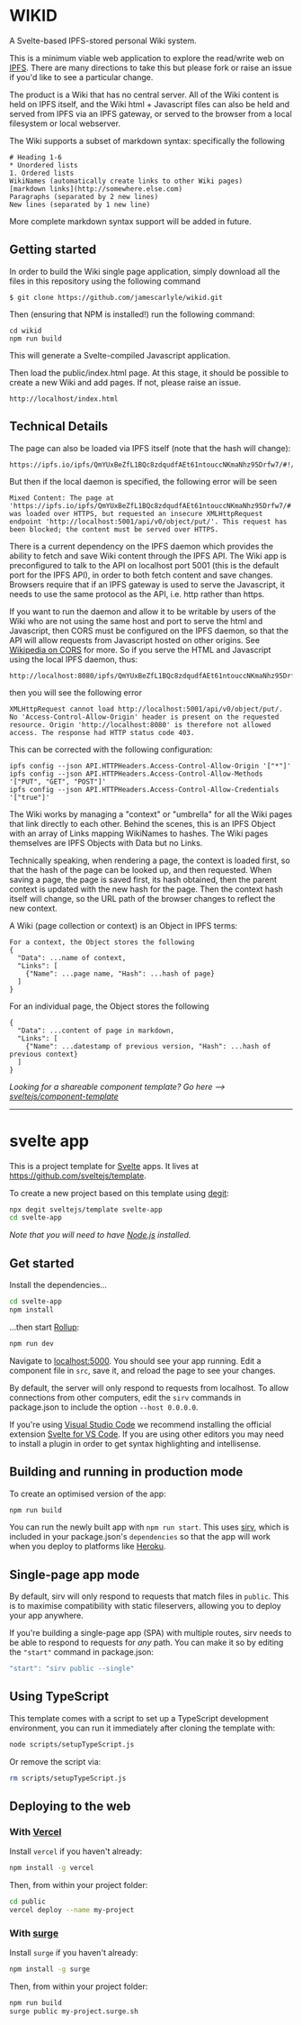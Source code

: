 # WIKID
A Svelte-based IPFS-stored personal Wiki system.

This is a minimum viable web application to explore the read/write web on [IPFS](https://ipfs.io). There are many directions to take this but please fork or raise an issue if you'd like to see a particular change.

The product is a Wiki that has no central server. All of the Wiki content is held on IPFS itself, and the Wiki html + Javascript files can also be held and served from IPFS via an IPFS gateway, or served to the browser from a local filesystem or local webserver.

The Wiki supports a subset of markdown syntax: specifically the following

```
# Heading 1-6
* Unordered lists
1. Ordered lists
WikiNames (automatically create links to other Wiki pages)
[markdown links](http://somewhere.else.com)
Paragraphs (separated by 2 new lines)
New lines (separated by 1 new line)
```
More complete markdown syntax support will be added in future.

## Getting started

In order to build the Wiki single page application, simply download all the files in this repository using the following command
```
$ git clone https://github.com/jamescarlyle/wikid.git
```

Then (ensuring that NPM is installed!) run the following command:
```
cd wikid
npm run build
```

This will generate a Svelte-compiled Javascript application.

Then load the public/index.html page. At this stage, it should be possible to create a new Wiki and add pages. If not, please raise an issue.
```
http://localhost/index.html
```

## Technical Details

The page can also be loaded via IPFS itself (note that the hash will change):
```
https://ipfs.io/ipfs/QmYUxBeZfL1BQc8zdqudfAEt61ntouccNKmaNhz95Drfw7/#!/home#start
```

But then if the local daemon is specified, the following error will be seen
```
Mixed Content: The page at 'https://ipfs.io/ipfs/QmYUxBeZfL1BQc8zdqudfAEt61ntouccNKmaNhz95Drfw7/#!/home#start' was loaded over HTTPS, but requested an insecure XMLHttpRequest endpoint 'http://localhost:5001/api/v0/object/put/'. This request has been blocked; the content must be served over HTTPS.
```
There is a current dependency on the IPFS daemon which provides the ability to fetch and save Wiki content through the IPFS API. The Wiki app is preconfigured to talk to the API on localhost port 5001 (this is the default port for the IPFS API), in order to both fetch content and save changes. Browsers require that if an IPFS gateway is used to serve the Javascript, it needs to use the same protocol as the API, i.e. http rather than https.

If you want to run the daemon and allow it to be writable by users of the Wiki who are not using the same host and port to serve the html and Javascript, then CORS must be configured on the IPFS daemon, so that the API will allow requests from Javascript hosted on other origins. See [Wikipedia on CORS](https://en.wikipedia.org/wiki/Cross-origin_resource_sharing) for more. So if you serve the HTML and Javascript using the local IPFS daemon, thus:
```
http://localhost:8080/ipfs/QmYUxBeZfL1BQc8zdqudfAEt61ntouccNKmaNhz95Drfw7/
```

then you will see the following error
```
XMLHttpRequest cannot load http://localhost:5001/api/v0/object/put/. No 'Access-Control-Allow-Origin' header is present on the requested resource. Origin 'http://localhost:8080' is therefore not allowed access. The response had HTTP status code 403.
```

This can be corrected with the following configuration:
```
ipfs config --json API.HTTPHeaders.Access-Control-Allow-Origin '["*"]'
ipfs config --json API.HTTPHeaders.Access-Control-Allow-Methods '["PUT", "GET", "POST"]'
ipfs config --json API.HTTPHeaders.Access-Control-Allow-Credentials '["true"]'
```

The Wiki works by managing a "context" or "umbrella" for all the Wiki pages that link directly to each other. Behind the scenes, this is an IPFS Object with an array of Links mapping WikiNames to hashes.  The Wiki pages themselves are IPFS Objects with Data but no Links.

Technically speaking, when rendering a page, the context is loaded first, so that the hash of the page can be looked up, and then requested. When saving a page, the page is saved first,
its hash obtained, then the parent context is updated with the new hash for the page. Then the context hash itself will change, so the URL path of the browser changes to reflect the new context.

A Wiki (page collection or context) is an Object in IPFS terms:
```
For a context, the Object stores the following
{
  "Data": ...name of context,
  "Links": [
    {"Name": ...page name, "Hash": ...hash of page}
  ]
}
```
For an individual page, the Object stores the following
```
{
  "Data": ...content of page in markdown,
  "Links": [
    {"Name": ...datestamp of previous version, "Hash": ...hash of previous context}
  ]
}
```


*Looking for a shareable component template? Go here --> [sveltejs/component-template](https://github.com/sveltejs/component-template)*

---

# svelte app

This is a project template for [Svelte](https://svelte.dev) apps. It lives at https://github.com/sveltejs/template.

To create a new project based on this template using [degit](https://github.com/Rich-Harris/degit):

```bash
npx degit sveltejs/template svelte-app
cd svelte-app
```

*Note that you will need to have [Node.js](https://nodejs.org) installed.*


## Get started

Install the dependencies...

```bash
cd svelte-app
npm install
```

...then start [Rollup](https://rollupjs.org):

```bash
npm run dev
```

Navigate to [localhost:5000](http://localhost:5000). You should see your app running. Edit a component file in `src`, save it, and reload the page to see your changes.

By default, the server will only respond to requests from localhost. To allow connections from other computers, edit the `sirv` commands in package.json to include the option `--host 0.0.0.0`.

If you're using [Visual Studio Code](https://code.visualstudio.com/) we recommend installing the official extension [Svelte for VS Code](https://marketplace.visualstudio.com/items?itemName=svelte.svelte-vscode). If you are using other editors you may need to install a plugin in order to get syntax highlighting and intellisense.

## Building and running in production mode

To create an optimised version of the app:

```bash
npm run build
```

You can run the newly built app with `npm run start`. This uses [sirv](https://github.com/lukeed/sirv), which is included in your package.json's `dependencies` so that the app will work when you deploy to platforms like [Heroku](https://heroku.com).


## Single-page app mode

By default, sirv will only respond to requests that match files in `public`. This is to maximise compatibility with static fileservers, allowing you to deploy your app anywhere.

If you're building a single-page app (SPA) with multiple routes, sirv needs to be able to respond to requests for *any* path. You can make it so by editing the `"start"` command in package.json:

```js
"start": "sirv public --single"
```

## Using TypeScript

This template comes with a script to set up a TypeScript development environment, you can run it immediately after cloning the template with:

```bash
node scripts/setupTypeScript.js
```

Or remove the script via:

```bash
rm scripts/setupTypeScript.js
```

## Deploying to the web

### With [Vercel](https://vercel.com)

Install `vercel` if you haven't already:

```bash
npm install -g vercel
```

Then, from within your project folder:

```bash
cd public
vercel deploy --name my-project
```

### With [surge](https://surge.sh/)

Install `surge` if you haven't already:

```bash
npm install -g surge
```

Then, from within your project folder:

```bash
npm run build
surge public my-project.surge.sh
```
